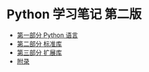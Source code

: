 # Python 学习笔记 第二版
- [第一部分 Python 语言](language.md)
- [第二部分 标准库](standard-library.md)
- [第三部分 扩展库](extended-library.md)
- [附录](appendix.md)